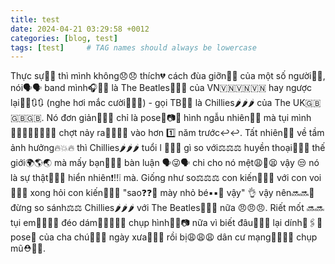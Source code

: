 ```yaml
---
title: test
date: 2024-04-21 03:29:58 +0012
categories: [blog, test]
tags: [test]     # TAG names should always be lowercase
---
```

 Thực sự😤😤 thì mình không😞😞 thích💔 cách đùa giỡn🤡🤡 của một số người👥👥, nói🗣️🗣️ band mình🎧🎤🎸 là The Beatles👊👊👊 của VN🇻🇳🇻🇳🇻🇳 hay ngược lại🔄🔄🔃🔃 (nghe hơi mắc cười🤭🤭🤭) - gọi TB👊👊 là Chillies🌶️🌶️🌶️ của The UK🇬🇧🇬🇧🇬🇧. Nó đơn giản🤷🤷🤷 chỉ là pose💃📷📸 hình ngẫu nhiên🤯😝 mà tụi mình👨‍👩‍👦‍👦👨‍👩‍👦‍👦 chợt nảy ra🤔🤔💡💡 vào hơn 1️⃣ năm trước↩️↩️. Tất nhiên🤷🤷 về tầm ảnh hưởng🔥💥🔥 thì Chillies🌶️🌶️🌶️ tuổi l 🔞🔞🔞 gì so với⚖️⚖️⚖️ huyền thoại🌅💖🏅 thế giới🌍🌎🌏 mà mấy bạn🙍🙋👥 bàn luận 🗣️😜🗣️ chi cho nó mệt😩🤒😫 vậy 😒 nó là sự thật🤷🤷😝 hiển nhiên❗‼️❕ mà. Giống như so⚖️⚖️⚖️ con kiến🐜🐜🐜 với con voi🐘🐘🐘 xong hỏi con kiến🐜🐜🐜 "sao❓❓🙏 mày nhỏ bé▪️▪️🧒 vậy" 👌 vậy nên🔜🔜😤 đừng so sánh⚖️⚖️ Chillies🌶️🌶️🌶️ với The Beatles👊🥊👊 nữa 😠😠😠. Riết mốt 🔜🔜 tụi em🧒🧒🧒🧒 đéo dám🙅🙅‍♀️🙅‍♂️ chụp hình📸🤳📷 nữa vì biết đâu🤷🤷🤷 lại dính📌🖇️🤕 pose💃 của cha chú👵👴🧓 ngày xưa👵👵👵 rồi bị😩😩😩 dân cư mạng🙇👥👥👥 chụp mũ⛑️👒🎩. 

